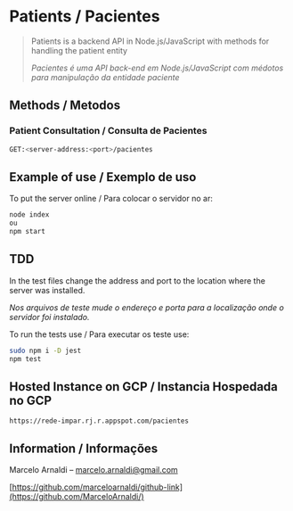 # Patients / Pacientes
>
>Patients is a backend API in Node.js/JavaScript with methods for handling the patient entity<p><p>
><i>Pacientes é uma API back-end em Node.js/JavaScript com médotos para manipulação da entidade paciente</i>

## Methods / Metodos

### Patient Consultation / Consulta de Pacientes
```sh
GET:<server-address:<port>/pacientes
```

## Example of use / Exemplo de uso

To put the server online / Para colocar o servidor no ar:

```sh
node index
ou
npm start
```

## TDD

In the test files change the address and port to the location where the server was installed.<p><p>
<i>Nos arquivos de teste mude o endereço e porta para a localização onde o servidor foi instalado. </i><p>

To run the tests use / Para executar os teste use:

```sh
sudo npm i -D jest
npm test
```

## Hosted Instance on GCP / Instancia Hospedada no GCP
```
https://rede-impar.rj.r.appspot.com/pacientes
```

## Information / Informações

Marcelo Arnaldi – marcelo.arnaldi@gmail.com

[https://github.com/marceloarnaldi/github-link](https://github.com/MarceloArnaldi/)

[https://github.com/marceloarnaldi/github-link]:(https://github.com/MarceloArnaldi/)
[PostgreSQL]:(https://www.postgresql.org/download/)